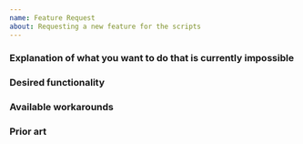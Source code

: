 ```yaml
---
name: Feature Request
about: Requesting a new feature for the scripts
---
```

<!-- Welcome to the issues section if it's your first time! -->

### Explanation of what you want to do that is currently impossible
<!-- Tell us in detail -->

### Desired functionality
<!-- Tell us what you want to make it possible -->

### Available workarounds
<!-- If you know of any weird/hacky way to do what you want currently, explain. -->

### Prior art
<!-- If what you are asking for has been previously implemented, provide links
     and description of what/how/where/when. -->
